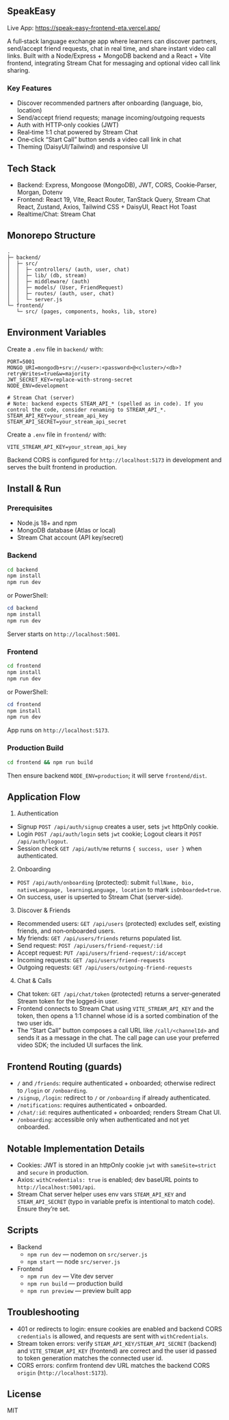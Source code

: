 ## SpeakEasy

Live App: https://speak-easy-frontend-eta.vercel.app/

A full‑stack language exchange app where learners can discover partners, send/accept friend requests, chat in real time, and share instant video call links. Built with a Node/Express + MongoDB backend and a React + Vite frontend, integrating Stream Chat for messaging and optional video call link sharing.

### Key Features
- Discover recommended partners after onboarding (language, bio, location)
- Send/accept friend requests; manage incoming/outgoing requests
- Auth with HTTP‑only cookies (JWT)
- Real‑time 1:1 chat powered by Stream Chat
- One‑click “Start Call” button sends a video call link in chat
- Theming (DaisyUI/Tailwind) and responsive UI

## Tech Stack

- Backend: Express, Mongoose (MongoDB), JWT, CORS, Cookie‑Parser, Morgan, Dotenv
- Frontend: React 19, Vite, React Router, TanStack Query, Stream Chat React, Zustand, Axios, Tailwind CSS + DaisyUI, React Hot Toast
- Realtime/Chat: Stream Chat

## Monorepo Structure

```
.
├─ backend/
│  ├─ src/
│  │  ├─ controllers/ (auth, user, chat)
│  │  ├─ lib/ (db, stream)
│  │  ├─ middleware/ (auth)
│  │  ├─ models/ (User, FriendRequest)
│  │  ├─ routes/ (auth, user, chat)
│  │  └─ server.js
└─ frontend/
   └─ src/ (pages, components, hooks, lib, store)
```

## Environment Variables

Create a `.env` file in `backend/` with:

```env
PORT=5001
MONGO_URI=mongodb+srv://<user>:<password>@<cluster>/<db>?retryWrites=true&w=majority
JWT_SECRET_KEY=replace-with-strong-secret
NODE_ENV=development

# Stream Chat (server)
# Note: backend expects STEAM_API_* (spelled as in code). If you control the code, consider renaming to STREAM_API_*.
STEAM_API_KEY=your_stream_api_key
STEAM_API_SECRET=your_stream_api_secret
```

Create a `.env` file in `frontend/` with:

```env
VITE_STREAM_API_KEY=your_stream_api_key
```

Backend CORS is configured for `http://localhost:5173` in development and serves the built frontend in production.

## Install & Run

### Prerequisites
- Node.js 18+ and npm
- MongoDB database (Atlas or local)
- Stream Chat account (API key/secret)

### Backend

```bash
cd backend
npm install
npm run dev
```

or PowerShell:

```powershell
cd backend
npm install
npm run dev
```

Server starts on `http://localhost:5001`.

### Frontend

```bash
cd frontend
npm install
npm run dev
```

or PowerShell:

```powershell
cd frontend
npm install
npm run dev
```

App runs on `http://localhost:5173`.

### Production Build

```bash
cd frontend && npm run build
```

Then ensure backend `NODE_ENV=production`; it will serve `frontend/dist`.

## Application Flow

1) Authentication
- Signup `POST /api/auth/signup` creates a user, sets `jwt` httpOnly cookie.
- Login `POST /api/auth/login` sets `jwt` cookie; Logout clears it `POST /api/auth/logout`.
- Session check `GET /api/auth/me` returns `{ success, user }` when authenticated.

2) Onboarding
- `POST /api/auth/onboarding` (protected): submit `fullName, bio, nativeLanguage, learningLanguage, location` to mark `isOnboarded=true`.
- On success, user is upserted to Stream Chat (server‑side).

3) Discover & Friends
- Recommended users: `GET /api/users` (protected) excludes self, existing friends, and non‑onboarded users.
- My friends: `GET /api/users/friends` returns populated list.
- Send request: `POST /api/users/friend-request/:id`
- Accept request: `PUT /api/users/friend-request/:id/accept`
- Incoming requests: `GET /api/users/friend-requests`
- Outgoing requests: `GET /api/users/outgoing-friend-requests`

4) Chat & Calls
- Chat token: `GET /api/chat/token` (protected) returns a server‑generated Stream token for the logged‑in user.
- Frontend connects to Stream Chat using `VITE_STREAM_API_KEY` and the token, then opens a 1:1 channel whose id is a sorted combination of the two user ids.
- The “Start Call” button composes a call URL like `/call/<channelId>` and sends it as a message in the chat. The call page can use your preferred video SDK; the included UI surfaces the link.

## Frontend Routing (guards)

- `/` and `/friends`: require authenticated + onboarded; otherwise redirect to `/login` or `/onboarding`.
- `/signup`, `/login`: redirect to `/` or `/onboarding` if already authenticated.
- `/notifications`: requires authenticated + onboarded.
- `/chat/:id`: requires authenticated + onboarded; renders Stream Chat UI.
- `/onboarding`: accessible only when authenticated and not yet onboarded.

## Notable Implementation Details

- Cookies: JWT is stored in an httpOnly cookie `jwt` with `sameSite=strict` and `secure` in production.
- Axios: `withCredentials: true` is enabled; dev baseURL points to `http://localhost:5001/api`.
- Stream Chat server helper uses env vars `STEAM_API_KEY` and `STEAM_API_SECRET` (typo in variable prefix is intentional to match code). Ensure they’re set.

## Scripts

- Backend
  - `npm run dev` — nodemon on `src/server.js`
  - `npm start` — node `src/server.js`
- Frontend
  - `npm run dev` — Vite dev server
  - `npm run build` — production build
  - `npm run preview` — preview built app

## Troubleshooting

- 401 or redirects to login: ensure cookies are enabled and backend CORS `credentials` is allowed, and requests are sent with `withCredentials`.
- Stream token errors: verify `STEAM_API_KEY/STEAM_API_SECRET` (backend) and `VITE_STREAM_API_KEY` (frontend) are correct and the user id passed to token generation matches the connected user id.
- CORS errors: confirm frontend dev URL matches the backend CORS `origin` (`http://localhost:5173`).

## License

MIT


